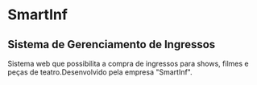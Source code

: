 # SmartInf
## Sistema de Gerenciamento de Ingressos

Sistema web que possibilita a compra de ingressos para shows, filmes e peças de teatro.Desenvolvido pela empresa "SmartInf".
